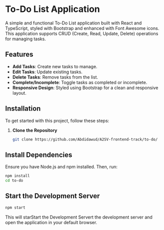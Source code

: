 # To-Do List Application

A simple and functional To-Do List application built with React and TypeScript, styled with Bootstrap and enhanced with Font Awesome icons. This application supports CRUD (Create, Read, Update, Delete) operations for managing tasks.

## Features

- **Add Tasks**: Create new tasks to manage.
- **Edit Tasks**: Update existing tasks.
- **Delete Tasks**: Remove tasks from the list.
- **Complete/Incomplete**: Toggle tasks as completed or incomplete.
- **Responsive Design**: Styled using Bootstrap for a clean and responsive layout.

## Installation

To get started with this project, follow these steps:

1. **Clone the Repository**

   ```bash
   git clone https://github.com/Abdidawud/A2SV-frontend-track/to-do/
   ```

## Install Dependencies

Ensure you have Node.js and npm installed. Then, run:

```sh
npm install
cd to-do

```

## Start the Development Server

```sh
npm start
```

This will starStart the Development Servert the development server and open the application in your default browser.
